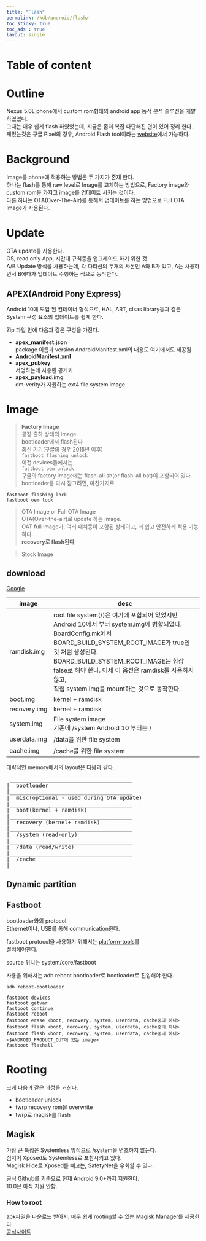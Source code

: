 ```yaml
---
title: "Flash"
permalink: /kdb/android/flash/
toc_sticky: true
toc_ads : true
layout: single
---
```


# Table of content

# Outline
Nexus 5.0L phone에서 custom rom형태의 android app 동적 분석 솔루션을 개발 하였었다.   
그때는 매우 쉽게 flash 하였었는데, 지금은 좀더 복잡 다단해진 면이 있어 정리 한다.   
재밌는것은 구글 Pixel의 경우, Android Flash tool이라는 [website](https://flash.android.com)에서 가능하다.   


# Background
Image를 phone에 적용하는 방법은 두 가지가 존재 한다.   
하나는 flash를 통해 raw level로 Image를 교체하는 방법으로, Factory image와 custom rom을 가지고 image를 업데이트 시키는 것이다.   
다른 하나는 OTA(Over-The-Air)를 통해서 업데이트를 하는 방법으로 Full OTA Image가 사용된다.   

# Update
OTA update를 사용한다.  
OS, read only App, 시간대 규칙등을 업그레이드 하기 위한 것.   
A/B Update 방식을 사용하는데, 각 파티션의 두개의 사본인 A와 B가 있고, A는 사용하면서 B에다가 업데이트 수행하는 식으로 동작한다.   

## APEX(Android Pony Express)  
Android 10에 도입 된 컨테이너 형식으로, HAL, ART, clsas library등과 같은 System 구성 요소의 업데이트를 쉽게 한다.   

Zip 파일 안에 다음과 같은 구성을 가진다.      
* **apex_manifest.json**    
package 이름과 version AndroidManifest.xml의 내용도 여기에서도 제공됨    
* **AndroidManifest.xml**   
* **apex_pubkey**   
서명하는데 사용된 공개키       
* **apex_payload.img**   
dm-verity가 지원하는 ext4 file system image   

# Image

> **Factory Image**</span>  
공장 출하 상태의 image.  
bootloader에서 flash된다    
최신 기기(구글의 경우 2015년 이후)    
```fastboot flashing unlock```   
이전 devices들에서는     
```fastboot oem unlock```   
구글의 factory image에는 flash-all.sh(or flash-all.bat)이 포함되어 있다.   
bootloader를 다시 잠그려면, 마찬가지로   
```
fastboot flashing lock
fastboot oem lock
```    


> OTA Image or Full OTA Image   
OTA(Over-the-air)로 update 하는 image.     
OAT full image가, 여러 패치등이 포함된 상태이고, 더 쉽고 안전하게 적용 가능하다.      
**recovery로 flash된다**     


> Stock Image


## download
[Google](https://developers.google.com/android/images)   

|image|desc|
|---|---|
|ramdisk.img|root file system(/)은 여기에 포함되어 있었지만<br/>Android 10에서 부터 system.img에 병합되었다.<br/>BoardConfig.mk에서 BOARD_BUILD_SYSTEM_ROOT_IMAGE가 true인 것 처럼 생성된다.<br/>BOARD_BUILD_SYSTEM_ROOT_IMAGE는 항상 false로 해야 한다. 이제 이 옵션은 ramdisk를 사용하지 않고,<br/>직접 system.img를 mount하는 것으로 동작한다.<br/>|
|boot.img|kernel + ramdisk|
|recovery.img|kernel + ramdisk|
|system.img|File system image<br/>기존에 /system Android 10 부터는  /|
|userdata.img|/data를 위한 file system|
|cache.img|/cache를 위한 file system|

대략적인 memory에서의 layout은 다음과 같다.  
<pre>
 ______________________________________
|  bootloader
|______________________________________
|  misc(optional - used during OTA update)
|______________________________________
|  boot(kernel + ramdisk)
|______________________________________
|  recovery (kernel+ ramdisk)
|______________________________________
|  /system (read-only)
|______________________________________
|  /data (read/write)
|______________________________________
|  /cache
|______________________________________
</pre>


## Dynamic partition


## Fastboot
bootloader와의 protocol.  
Ethernet이나, USB를 통해 communication한다.     

fastboot protocol을 사용하기 위해서는 [platform-tools](https://developer.android.com/studio/releases/platform-tools.html?hl=ko)를  
설치해야한다.   

source 위치는 system/core/fastboot   

사용을 위해서는 adb reboot bootloader로 bootloader로 진입해야 한다.   

```
adb reboot-bootloader

fastboot devices
fastboot getvar
fastboot continue
fastboot reboot
fastboot erase <boot, recovery, system, userdata, cache중의 하나>
fastboot flash <boot, recovery, system, userdata, cache중의 하나> 
fastboot flash <boot, recovery, system, userdata, cache중의 하나> <$ANDROID_PRODUCT_OUT에 있는 image>
fastboot flashall
```

# Rooting
크게 다음과 같은 과정을 거친다.  
* bootloader unlock
* twrp recovery rom을 overwrite  
* twrp로 magisk를 flash


## Magisk

가장 큰 특징은  Systemless 방식으로 /system을 변조하지 않는다.   
심지어 Xposed도 Systemless로 포함시키고 있다.   
Magisk Hide로 Xposed를 빼고는, SafetyNet을 우회할 수 있다.   

[공식 Github](https://github.com/topjohnwu/Magisk)를 기준으로 현재 Android 9.0+까지 지원한다.   
10.0은 아직 지원 안함.  

### How to root

apk파일을 다운로드 받아서, 매우 쉽게 rooting할 수 있는 Magisk Manager를 제공한다.  
[공식사이트](https://magiskroot.net)   

